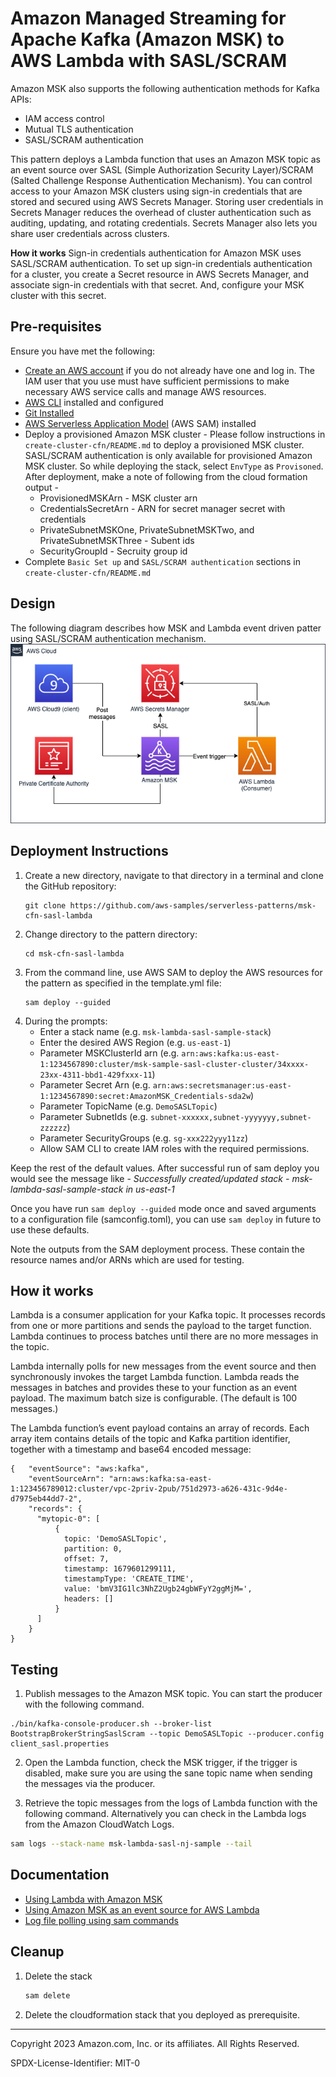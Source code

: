 # Amazon Managed Streaming for Apache Kafka (Amazon MSK) to AWS Lambda with SASL/SCRAM

Amazon MSK also supports the following authentication methods for Kafka APIs:
* IAM access control
* Mutual TLS authentication
* SASL/SCRAM authentication

This pattern deploys a Lambda function that uses an Amazon MSK topic as an event source over SASL (Simple Authorization Security Layer)/SCRAM (Salted Challenge Response Authentication Mechanism). You can control access to your Amazon MSK clusters using sign-in credentials that are stored and secured using AWS Secrets Manager. Storing user credentials in Secrets Manager reduces the overhead of cluster authentication such as auditing, updating, and rotating credentials. Secrets Manager also lets you share user credentials across clusters.

**How it works**
Sign-in credentials authentication for Amazon MSK uses SASL/SCRAM authentication. To set up sign-in credentials authentication for a cluster, you create a Secret resource in AWS Secrets Manager, and associate sign-in credentials with that secret. And, configure your MSK cluster with this secret.


[//]: # (Learn more about this pattern at Serverless Land Patterns: https://serverlessland.com/patterns/msk-lambda-sasl)


## Pre-requisites
Ensure you have met the following:
* [Create an AWS account](https://portal.aws.amazon.com/gp/aws/developer/registration/index.html) if you do not already have one and log in. The IAM user that you use must have sufficient permissions to make necessary AWS service calls and manage AWS resources.
* [AWS CLI](https://docs.aws.amazon.com/cli/latest/userguide/install-cliv2.html) installed and configured
* [Git Installed](https://git-scm.com/book/en/v2/Getting-Started-Installing-Git)
* [AWS Serverless Application Model](https://docs.aws.amazon.com/serverless-application-model/latest/developerguide/serverless-sam-cli-install.html) (AWS SAM) installed
* Deploy a provisioned Amazon MSK cluster - 
   Please follow instructions in `create-cluster-cfn/README.md` to deploy a provisioned MSK cluster. SASL/SCRAM authentication is only available for provisioned Amazon MSK cluster. So while deploying the stack, select `EnvType` as `Provisoned`. After deployment, make a note of following from the cloud formation output - 
    - ProvisionedMSKArn - MSK cluster arn
    - CredentialsSecretArn - ARN for secret manager secret with credentials
    - PrivateSubnetMSKOne, PrivateSubnetMSKTwo, and PrivateSubnetMSKThree - Subent ids
    - SecurityGroupId - Secruity group id
* Complete `Basic Set up` and `SASL/SCRAM authentication` sections in `create-cluster-cfn/README.md` 
## Design
The following diagram describes how MSK and Lambda event driven patter using SASL/SCRAM authentication mechanism.
![SASL Diagram](./images/msk-lambda-sasl.png)
## Deployment Instructions

1. Create a new directory, navigate to that directory in a terminal and clone the GitHub repository:
    ``` 
    git clone https://github.com/aws-samples/serverless-patterns/msk-cfn-sasl-lambda
    ```
1. Change directory to the pattern directory:
    ```
    cd msk-cfn-sasl-lambda
    ```
1. From the command line, use AWS SAM to deploy the AWS resources for the pattern as specified in the template.yml file:
    ```
    sam deploy --guided
    ```
1. During the prompts:
    * Enter a stack name (e.g. `msk-lambda-sasl-sample-stack`)
    * Enter the desired AWS Region (e.g. `us-east-1`)
    * Parameter MSKClusterId arn (e.g. `arn:aws:kafka:us-east-1:1234567890:cluster/msk-sample-sasl-cluster-cluster/34xxxx-23xx-4311-bbd1-429fxxx-11`)
    * Parameter Secret Arn (e.g. `arn:aws:secretsmanager:us-east-1:1234567890:secret:AmazonMSK_Credentials-sda2w`)
    * Parameter TopicName (e.g. `DemoSASLTopic`)
    * Parameter SubnetIds (e.g. `subnet-xxxxxx,subnet-yyyyyyy,subnet-zzzzzz`)
    * Parameter SecurityGroups (e.g. `sg-xxx222yyy11zz`)
    * Allow SAM CLI to create IAM roles with the required permissions.

Keep the rest of the default values. After successful run of sam deploy you would see the  message like - _Successfully created/updated stack - msk-lambda-sasl-sample-stack in us-east-1_

Once you have run `sam deploy --guided` mode once and saved arguments to a configuration file (samconfig.toml), you can use `sam deploy` in future to use these defaults.

Note the outputs from the SAM deployment process. These contain the resource names and/or ARNs which are used for testing.

## How it works

Lambda is a consumer application for your Kafka topic. It processes records from one or more partitions and sends the payload to the target function. Lambda continues to process batches until there are no more messages in the topic.

Lambda internally polls for new messages from the event source and then synchronously invokes the target Lambda function. Lambda reads the messages in batches and provides these to your function as an event payload. The maximum batch size is configurable. (The default is 100 messages.) 

The Lambda function’s event payload contains an array of records. Each array item contains details of the topic and Kafka partition identifier, together with a timestamp and base64 encoded message:

```
{   "eventSource": "aws:kafka",
    "eventSourceArn": "arn:aws:kafka:sa-east-1:123456789012:cluster/vpc-2priv-2pub/751d2973-a626-431c-9d4e-d7975eb44dd7-2",
    "records": {
      "mytopic-0": [
          {
            topic: 'DemoSASLTopic',
            partition: 0,
            offset: 7,
            timestamp: 1679601299111,
            timestampType: 'CREATE_TIME',
            value: 'bmV3IG1lc3NhZ2Ugb24gbWFyY2ggMjM=',
            headers: []
          }
      ]
    }
}
```

## Testing

1. Publish messages to the Amazon MSK topic. You can start the producer with the following command.

```
./bin/kafka-console-producer.sh --broker-list BootstrapBrokerStringSaslScram --topic DemoSASLTopic --producer.config client_sasl.properties

```
2. Open the Lambda function, check the MSK trigger, if the trigger is disabled, make sure you are using the sane topic name when sending the messages via the producer.

3. Retrieve the topic messages from the logs of Lambda function with the following command. Alternatively you can check in the Lambda logs from the Amazon CloudWatch Logs.

```bash
sam logs --stack-name msk-lambda-sasl-nj-sample --tail
```
## Documentation
- [Using Lambda with Amazon MSK](https://docs.aws.amazon.com/lambda/latest/dg/with-msk.html)
- [Using Amazon MSK as an event source for AWS Lambda](https://aws.amazon.com/blogs/compute/using-amazon-msk-as-an-event-source-for-aws-lambda/)
- [Log file polling using sam commands](https://docs.aws.amazon.com/serverless-application-model/latest/developerguide/sam-cli-command-reference-sam-logs.html)
## Cleanup
 
1. Delete the stack
    ```bash
    sam delete
    ```
2. Delete the cloudformation stack that you deployed as prerequisite. 

----
Copyright 2023 Amazon.com, Inc. or its affiliates. All Rights Reserved.

SPDX-License-Identifier: MIT-0
